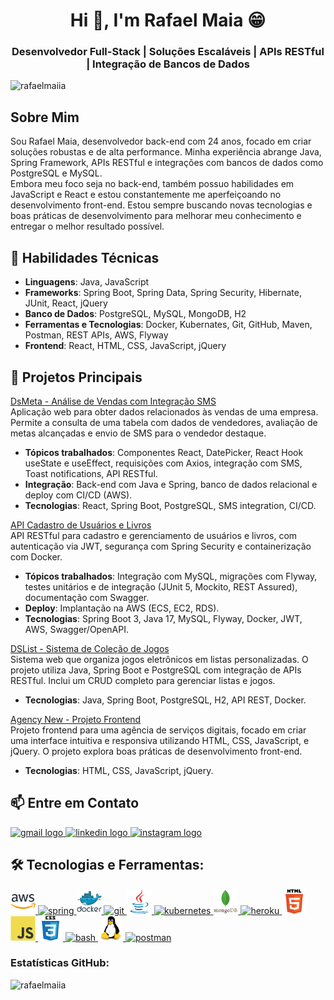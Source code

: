 <h1 align="center">Hi 👋, I'm Rafael Maia 😁</h1>
<h3 align="center">Desenvolvedor Full-Stack | Soluções Escaláveis | APIs RESTful | Integração de Bancos de Dados</h3>

<p align="left"> 
  <img src="https://komarev.com/ghpvc/?username=rafaelmaiia&label=Profile%20views&color=0e75b6&style=flat" alt="rafaelmaiia" /> 
</p>

<h2>Sobre Mim</h2>

<p align="left">
  Sou Rafael Maia, desenvolvedor back-end com 24 anos, focado em criar soluções robustas e de alta performance. Minha experiência abrange Java, Spring Framework, APIs RESTful e integrações com bancos de dados como PostgreSQL e MySQL. <br/>
  Embora meu foco seja no back-end, também possuo habilidades em JavaScript e React e estou constantemente me aperfeiçoando no desenvolvimento front-end. Estou sempre buscando novas tecnologias e boas práticas de desenvolvimento para melhorar meu conhecimento e entregar o melhor resultado possível.
</p>

<h2>🚀 Habilidades Técnicas</h2>

- **Linguagens**: Java, JavaScript
- **Frameworks**: Spring Boot, Spring Data, Spring Security, Hibernate, JUnit, React, jQuery
- **Banco de Dados**: PostgreSQL, MySQL, MongoDB, H2
- **Ferramentas e Tecnologias**: Docker, Kubernates, Git, GitHub, Maven, Postman, REST APIs, AWS, Flyway
- **Frontend**: React, HTML, CSS, JavaScript, jQuery

<h2>💼 Projetos Principais</h2>

[DsMeta - Análise de Vendas com Integração SMS](https://github.com/rafaelmaiia/dsmeta) <br/>
Aplicação web para obter dados relacionados às vendas de uma empresa. Permite a consulta de uma tabela com dados de vendedores, avaliação de metas alcançadas e envio de SMS para o vendedor destaque.

- **Tópicos trabalhados**: Componentes React, DatePicker, React Hook useState e useEffect, requisições com Axios, integração com SMS, Toast notifications, API RESTful.
- **Integração**: Back-end com Java e Spring, banco de dados relacional e deploy com CI/CD (AWS).
- **Tecnologias**: React, Spring Boot, PostgreSQL, SMS integration, CI/CD.

[API Cadastro de Usuários e Livros](https://github.com/rafaelmaiia/rest-with-springboot-erudio)<br/>
API RESTful para cadastro e gerenciamento de usuários e livros, com autenticação via JWT, segurança com Spring Security e containerização com Docker.

- **Tópicos trabalhados**: Integração com MySQL, migrações com Flyway, testes unitários e de integração (JUnit 5, Mockito, REST Assured), documentação com Swagger.
- **Deploy**: Implantação na AWS (ECS, EC2, RDS).
- **Tecnologias**: Spring Boot 3, Java 17, MySQL, Flyway, Docker, JWT, AWS, Swagger/OpenAPI.

[DSList - Sistema de Coleção de Jogos](https://github.com/rafaelmaiia/dslist)<br/>
Sistema web que organiza jogos eletrônicos em listas personalizadas. O projeto utiliza Java, Spring Boot e PostgreSQL com integração de APIs RESTful. Inclui um CRUD completo para gerenciar listas e jogos.

- **Tecnologias**: Java, Spring Boot, PostgreSQL, H2, API REST, Docker.

[Agency New - Projeto Frontend](https://github.com/rafaelmaiia/agency-new)<br/>
Projeto frontend para uma agência de serviços digitais, focado em criar uma interface intuitiva e responsiva utilizando HTML, CSS, JavaScript, e jQuery. O projeto explora boas práticas de desenvolvimento front-end.

- **Tecnologias**: HTML, CSS, JavaScript, jQuery.

<h2>📫 Entre em Contato</h2

<div align="left">
  <a href="mailto:rafaelmaia.developer@gmail.com" target="blank">
    <img src="https://img.shields.io/static/v1?message=Gmail&logo=gmail&label=&color=D14836&logoColor=white&labelColor=&style=for-the-badge" height="35" alt="gmail logo"/>
  </a>
  <a href="https://linkedin.com/in/rafaelmaiia" target="blank">
    <img src="https://img.shields.io/static/v1?message=LinkedIn&logo=linkedin&label=&color=0077B5&logoColor=white&labelColor=&style=for-the-badge" height="35" alt="linkedin logo"/>
  </a>
  <a href="https://instagram.com/_rafaelmaiia/" target="blank">
    <img src="https://img.shields.io/static/v1?message=Instagram&logo=instagram&label=&color=E4405F&logoColor=white&labelColor=&style=for-the-badge" height="35" alt="instagram logo"/>
  </a>
</div>

<h2 align="left">🛠 Tecnologias e Ferramentas:</h2>

<p align="left"> 
  <a href="https://aws.amazon.com" target="_blank" rel="noreferrer">
    <img src="https://raw.githubusercontent.com/devicons/devicon/master/icons/amazonwebservices/amazonwebservices-original-wordmark.svg" alt="aws" width="40" height="40"/> 
  </a> 
  <a href="https://spring.io/" target="_blank" rel="noreferrer"> 
    <img src="https://www.vectorlogo.zone/logos/springio/springio-icon.svg" alt="spring" width="40" height="40"/> 
  </a> 
  <a href="https://www.docker.com/" target="_blank" rel="noreferrer">
    <img src="https://raw.githubusercontent.com/devicons/devicon/master/icons/docker/docker-original-wordmark.svg" alt="docker" width="40" height="40"/> 
  </a> 
  <a href="https://git-scm.com/" target="_blank" rel="noreferrer">
    <img src="https://www.vectorlogo.zone/logos/git-scm/git-scm-icon.svg" alt="git" width="40" height="40"/> 
  </a> 
  </a>
  <a href="https://www.java.com" target="_blank" rel="noreferrer">
    <img src="https://raw.githubusercontent.com/devicons/devicon/master/icons/java/java-original.svg" alt="java" width="40" height="40"/> 
  </a> 
  <a href="https://kubernetes.io" target="_blank" rel="noreferrer">
    <img src="https://www.vectorlogo.zone/logos/kubernetes/kubernetes-icon.svg" alt="kubernetes" width="40" height="40"/> 
  </a> 
  <a href="https://www.mongodb.com/" target="_blank" rel="noreferrer">
    <img src="https://raw.githubusercontent.com/devicons/devicon/master/icons/mongodb/mongodb-original-wordmark.svg" alt="mongodb" width="40" height="40"/> 
  </a>
  <a href="https://heroku.com" target="_blank" rel="noreferrer">
    <img src="https://www.vectorlogo.zone/logos/heroku/heroku-icon.svg" alt="heroku" width="40" height="40"/> 
  </a> 
  <a href="https://www.w3.org/html/" target="_blank" rel="noreferrer">
    <img src="https://raw.githubusercontent.com/devicons/devicon/master/icons/html5/html5-original-wordmark.svg" alt="html5" width="40" height="40"/> 
  </a>
  <a href="https://developer.mozilla.org/en-US/docs/Web/JavaScript" target="_blank" rel="noreferrer">
    <img src="https://raw.githubusercontent.com/devicons/devicon/master/icons/javascript/javascript-original.svg" alt="javascript" width="40" height="40"/> 
  </a> 
  <a href="https://www.w3schools.com/css/" target="_blank" rel="noreferrer">
    <img src="https://raw.githubusercontent.com/devicons/devicon/master/icons/css3/css3-original-wordmark.svg" alt="css3" width="40" height="40"/> 
  <a href="https://www.gnu.org/software/bash/" target="_blank" rel="noreferrer">
    <img src="https://www.vectorlogo.zone/logos/gnu_bash/gnu_bash-icon.svg" alt="bash" width="40" height="40"/> 
  </a> 
  <a href="https://www.linux.org/" target="_blank" rel="noreferrer"> 
    <img src="https://raw.githubusercontent.com/devicons/devicon/master/icons/linux/linux-original.svg" alt="linux" width="40" height="40"/> 
  </a> 
  <a href="https://postman.com" target="_blank" rel="noreferrer"> 
    <img src="https://www.vectorlogo.zone/logos/getpostman/getpostman-icon.svg" alt="postman" width="40" height="40"/> 
  </a> 
</p>

<h3 align="left">Estatísticas GitHub:</h3>
<div align="left">
  
  <img height="200" src="https://github-readme-stats.vercel.app/api/top-langs?username=rafaelmaiia&show_icons=true&locale=en&layout=compact&theme=dark" alt="rafaelmaiia" />
</div>
